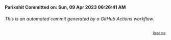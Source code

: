 **Parixshit Committed on: Sun, 09 Apr 2023 06:26:41 AM** <!-- 6077af7a-498d-410a-bf5b-144ac29919a2 -->

###### This is an automated commit generated by a GitHub Actions workflow.

<div align="right"><sub><sup><a href="https://github.com/Parixshit/AutoCommit.git">Read me</a></sup></sub></div>
